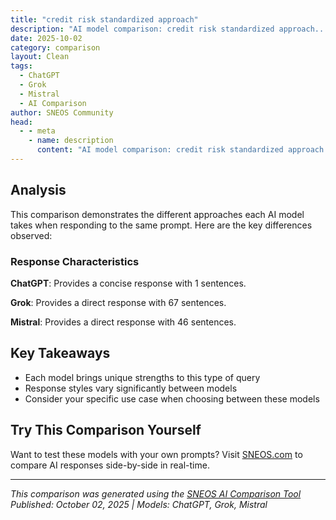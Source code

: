 ```yaml
---
title: "credit risk standardized approach"
description: "AI model comparison: credit risk standardized approach..."
date: 2025-10-02
category: comparison
layout: Clean
tags:
  - ChatGPT
  - Grok
  - Mistral
  - AI Comparison
author: SNEOS Community
head:
  - - meta
    - name: description
      content: "AI model comparison: credit risk standardized approach..."
---
```


<ChatComparison
  title="credit risk standardized approach"
  prompt="credit risk standardized approach"
  :responses='{
    "ChatGPT": "Error calling OpenAI API.",
    "Grok": "The **Credit Risk Standardized Approach** is a methodology used by banks to calculate the capital requirements for credit risk under the Basel framework, specifically Basel II and Basel III. It is one of the approaches under the Basel Accords for assessing the risk of credit losses due to borrower default. This approach is generally applied by banks that do not have the sophisticated systems or approval to use more advanced approaches like the Internal Ratings-Based (IRB) approach.\n\nBelow is an overview of the Credit Risk Standardized Approach:\n\n### 1. **Purpose**\nThe Standardized Approach aims to assign risk weights to different categories of assets based on their credit risk. These risk weights are used to determine the amount of capital a bank must hold to cover potential losses from credit defaults.\n\n### 2. **Scope**\nIt applies to a wide range of exposures, including:\n- Claims on sovereigns (governments)\n- Claims on public sector entities (PSEs)\n- Claims on multilateral development banks\n- Claims on banks and securities firms\n- Claims on corporates\n- Retail exposures\n- Residential and commercial real estate loans\n- Past due exposures\n- Other assets\n\n### 3. **Key Features**\n- **Risk Weights**: Exposures are assigned predefined risk weights based on the type of counterparty and their external credit ratings (if available). The risk weights are set by the Basel Committee on Banking Supervision and implemented by national regulators.\n- **External Credit Ratings**: For many exposures, risk weights are determined based on ratings provided by recognized external credit assessment institutions (ECAIs), such as Standard \u0026 Poor\u2019s, Moody\u2019s, or Fitch.\n- **Simplicity**: Compared to the IRB approach, it is less complex and does not require internal models for risk assessment, making it suitable for smaller or less sophisticated banks.\n- **Credit Risk Mitigation (CRM)**: Techniques such as collateral, guarantees, or credit derivatives can be used to reduce the risk-weighted assets (RWA) under certain conditions.\n\n### 4. **Risk Weight Categories (Basel II/III)**\nThe risk weights are assigned based on the creditworthiness of the counterparty. Below are some common risk weights as an example (these may vary based on local regulations or Basel revisions):\n- **Sovereigns**: Risk weights range from 0% (for highly rated sovereigns, e.g., AAA to AA-) to 150% (for below investment grade).\n- **Banks**: Risk weights depend on the bank\u0027s rating, ranging from 20% (AAA to AA-) to 150% (below investment grade).\n- **Corporates**: Risk weights range from 20% to 150%, based on external credit ratings.\n- **Retail**: Typically assigned a risk weight of 75% (e.g., personal loans or credit card receivables).\n- **Residential Real Estate**: Often assigned a lower risk weight (e.g., 35%) if specific criteria are met.\n- **Commercial Real Estate**: Higher risk weights (e.g., 50% or more).\n- **Past Due Exposures**: Higher risk weights (e.g., 150%) if loans are past due for more than 90 days.\n\n### 5. **Calculation of Risk-Weighted Assets (RWA)**\nThe RWA for credit risk under the Standardized Approach is calculated as:\n**RWA = Exposure Amount \u00D7 Risk Weight**\n\n- **Exposure Amount**: The carrying value of the asset or off-balance-sheet exposure (adjusted by credit conversion factors for off-balance-sheet items).\n- **Risk Weight**: The percentage assigned to the exposure based on counterparty risk.\n\n### 6. **Credit Risk Mitigation (CRM)**\nBanks can reduce their RWA by applying CRM techniques. Common methods include:\n- **Collateral**: Risk weights are adjusted based on the type and quality of collateral (e.g., cash, government securities).\n- **Guarantees**: A portion of the exposure can be assigned the risk weight of the guarantor if the guarantor has a better credit rating.\n- **Netting**: Offsetting exposures with eligible financial instruments.\n- **Credit Derivatives**: Using credit default swaps or similar instruments to transfer risk.\n\n### 7. **Capital Requirement**\nOnce the RWA is calculated, the minimum capital requirement is determined by multiplying the RWA by the bank\u0027s required capital adequacy ratio (e.g., 8% under Basel III for Tier 1 \u002B Tier 2 capital):\n**Capital Requirement = RWA \u00D7 8%**\n\n### 8. **Advantages of the Standardized Approach**\n- Simplicity and transparency, as it relies on standardized risk weights.\n- Suitable for smaller banks without advanced risk management systems.\n- Less data-intensive compared to the IRB approach.\n- Harmonized across jurisdictions, ensuring consistency.\n\n### 9. **Limitations**\n- **Lack of Risk Sensitivity**: Risk weights are not tailored to the specific risk profile of individual exposures, as they are based on broad categories or external ratings.\n- **Dependence on External Ratings**: For rated exposures, reliance on external credit ratings can introduce inconsistencies or biases.\n- **Limited Incentives for Risk Management**: Unlike the IRB approach, it does not encourage banks to develop sophisticated internal risk assessment models.\n\n### 10. **Basel III Enhancements**\nBasel III introduced reforms to the Standardized Approach (finalized in the Basel III reforms of December 2017, also called \u0022Basel IV\u0022 by some) to address some limitations:\n- **Reduced Reliance on External Ratings**: For exposures to banks and corporates, alternative risk-weighting methodologies (e.g., based on financial metrics like leverage or revenue) were introduced for jurisdictions that opt out of using external ratings.\n- **Granularity**: More categories and risk weights for exposures like real estate and retail to better reflect risk.\n- **Constraints on Risk Weights**: Introduction of floors and caps to ensure risk weights are neither too low nor too high.\n\n### 11. **Implementation**\nThe Standardized Approach is implemented by national regulators, who may adapt the framework to local conditions. Banks must comply with the rules set by their local supervisory authorities, which are aligned with the Basel guidelines.\n\n### Conclusion\nThe Credit Risk Standardized Approach provides a straightforward and universally applicable method for calculating credit risk capital requirements. While it lacks the risk sensitivity of the IRB approach, it serves as a robust starting point for many banks and ensures a minimum level of capital adequacy. With Basel III reforms, the approach has been refined to balance simplicity with improved risk capture.",
    "Mistral": "The Credit Risk Standardized Approach (CRSA) is a methodology used by banks to calculate the minimum capital requirements for credit risk under the Basel III framework. This approach is designed to ensure that banks hold sufficient capital to cover potential losses from credit risk, which is the risk that a borrower will default on a loan.\n\n### Key Features of the Credit Risk Standardized Approach:\n\n1. **Risk Weights**:\n   - The CRSA assigns risk weights to different types of assets based on their perceived credit risk. These risk weights are used to calculate the risk-weighted assets (RWAs), which in turn determine the capital requirements.\n   - Risk weights are typically higher for riskier assets and lower for safer assets.\n\n2. **Credit Risk Mitigation**:\n   - The approach allows for the recognition of credit risk mitigation techniques, such as collateral, guarantees, and credit derivatives, which can reduce the risk weights of the underlying exposures.\n\n3. **Exposure at Default (EAD)**:\n   - The EAD is the amount of the exposure that would be outstanding at the time of default. For different types of exposures, such as loans, derivatives, and securities financing transactions, the EAD is calculated using specific methods.\n\n4. **Loss Given Default (LGD)**:\n   - The LGD is the proportion of the EAD that is expected to be lost if the borrower defaults. The CRSA provides standardized LGD values for different types of exposures.\n\n5. **Probability of Default (PD)**:\n   - The PD is the likelihood that a borrower will default within a given time period. The CRSA uses standardized PD values based on the credit rating of the borrower.\n\n6. **Capital Requirements**:\n   - The capital requirement is calculated by multiplying the EAD by the risk weight and then by the capital requirement ratio (typically 8% under Basel III).\n\n### Steps in the Credit Risk Standardized Approach:\n\n1. **Identify Exposures**:\n   - Determine the types of exposures (e.g., loans, derivatives, securities) and their amounts.\n\n2. **Assign Risk Weights**:\n   - Assign risk weights to each exposure based on the type of asset and the credit rating of the borrower.\n\n3. **Calculate EAD**:\n   - Determine the EAD for each exposure using the appropriate method.\n\n4. **Apply Credit Risk Mitigation**:\n   - Adjust the risk weights based on any credit risk mitigation techniques in place.\n\n5. **Calculate RWAs**:\n   - Multiply the EAD by the adjusted risk weights to calculate the RWAs.\n\n6. **Determine Capital Requirements**:\n   - Multiply the RWAs by the capital requirement ratio to determine the minimum capital requirement.\n\n### Example Calculation:\n\nSuppose a bank has a loan of $1,000,000 to a corporate borrower with a credit rating that corresponds to a risk weight of 100%. The capital requirement ratio is 8%.\n\n1. **EAD**: $1,000,000\n2. **Risk Weight**: 100%\n3. **RWA**: $1,000,000 * 100% = $1,000,000\n4. **Capital Requirement**: $1,000,000 * 8% = $80,000\n\nThe bank would need to hold at least $80,000 in capital to cover the credit risk associated with this loan.\n\n### Advantages of the CRSA:\n\n- **Simplicity**: The approach is straightforward and easy to implement.\n- **Consistency**: It provides a consistent framework for calculating capital requirements across different types of exposures.\n- **Risk Sensitivity**: It allows for the recognition of credit risk mitigation techniques, making it more risk-sensitive.\n\n### Limitations of the CRSA:\n\n- **Less Precise**: The standardized approach may not capture the specific risk characteristics of individual exposures as accurately as more advanced approaches.\n- **Conservative**: The approach tends to be more conservative, which can lead to higher capital requirements compared to more sophisticated models.\n\nOverall, the Credit Risk Standardized Approach is a foundational method for banks to ensure they have adequate capital to cover potential credit losses, promoting financial stability and resilience."
  }'
  published-date="13:20"
/>

## Analysis

This comparison demonstrates the different approaches each AI model takes when responding to the same prompt. Here are the key differences observed:

### Response Characteristics

**ChatGPT**: Provides a concise response with 1 sentences. 

**Grok**: Provides a direct response with 67 sentences. 

**Mistral**: Provides a direct response with 46 sentences. 

## Key Takeaways

- Each model brings unique strengths to this type of query
- Response styles vary significantly between models
- Consider your specific use case when choosing between these models

## Try This Comparison Yourself

Want to test these models with your own prompts? Visit [SNEOS.com](https://sneos.com) to compare AI responses side-by-side in real-time.

---

*This comparison was generated using the [SNEOS AI Comparison Tool](https://sneos.com)*
*Published: October 02, 2025 | Models: ChatGPT, Grok, Mistral*
